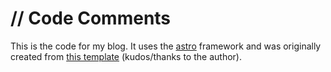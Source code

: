 # // Code Comments

This is the code for my blog. It uses the [astro](https://astro.build/) framework and was originally created from [this template](https://github.com/satnaing/astro-paper) (kudos/thanks to the author).
